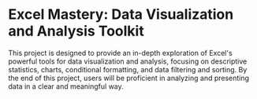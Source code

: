 # Excel Mastery: Data Visualization and Analysis Toolkit
This project is designed to provide an in-depth exploration of Excel's powerful tools for data visualization and analysis,
focusing on descriptive statistics, charts, conditional formatting, and data filtering and sorting. By the end of this project, 
users will be proficient in analyzing and presenting data in a clear and meaningful way.
